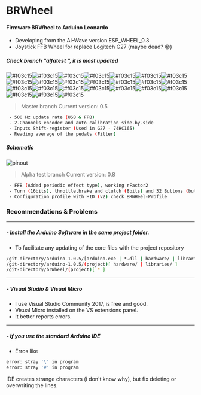 # BRWheel

#### Firmware BRWheel to Arduino Leonardo
 - Developing from the AI-Wave version ESP_WHEEL_0.3
 - Joystick FFB Wheel for replace Logitech G27 (maybe dead? :disappointed:)


 ##### **Check branch "*alfatest* ", it is most updated**
 ![#f03c15](https://placehold.it/15/f03c15/000000?text=+)![#f03c15](https://placehold.it/15/f03c15/000000?text=+)![#f03c15](https://placehold.it/15/f03c15/000000?text=+)![#f03c15](https://placehold.it/15/f03c15/000000?text=+)![#f03c15](https://placehold.it/15/f03c15/000000?text=+)![#f03c15](https://placehold.it/15/f03c15/000000?text=+)![#f03c15](https://placehold.it/15/f03c15/000000?text=+)![#f03c15](https://placehold.it/15/f03c15/000000?text=+)![#f03c15](https://placehold.it/15/f03c15/000000?text=+)![#f03c15](https://placehold.it/15/f03c15/000000?text=+)![#f03c15](https://placehold.it/15/f03c15/000000?text=+)![#f03c15](https://placehold.it/15/f03c15/000000?text=+)![#f03c15](https://placehold.it/15/f03c15/000000?text=+)![#f03c15](https://placehold.it/15/f03c15/000000?text=+)![#f03c15](https://placehold.it/15/f03c15/000000?text=+)![#f03c15](https://placehold.it/15/f03c15/000000?text=+)![#f03c15](https://placehold.it/15/f03c15/000000?text=+)![#f03c15](https://placehold.it/15/f03c15/000000?text=+)![#f03c15](https://placehold.it/15/f03c15/000000?text=+)![#f03c15](https://placehold.it/15/f03c15/000000?text=+)![#f03c15](https://placehold.it/15/f03c15/000000?text=+)![#f03c15](https://placehold.it/15/f03c15/000000?text=+)![#f03c15](https://placehold.it/15/f03c15/000000?text=+)![#f03c15](https://placehold.it/15/f03c15/000000?text=+)

> Master branch
> Current version: 0.5

```sh
 - 500 Hz update rate (USB & FFB)
 - 2-Channels encoder and auto calibration side-by-side
 - Inputs Shift-register (Used in G27 - 74HC165)
 - Reading average of the pedals (Filter)
```
 
 ##### Schematic
 ![pinout](https://github.com/fernandoigor/BRWheel/blob/master/BRWarduinoSchema.png)
 
> Alpha test branch
> Current version: 0.8

```sh
 - FFB (Added periodic effect type), working rFactor2
 - Turn (16bits), throttle,brake and clutch (8bits) and 32 Buttons (but 20 working with G27)
 - Configuration profile with HID (v2) check BRWHeel-Profile
```

### Recommendations & Problems
__________________
#####  - Install the **Arduino Software** in the same project folder.
* To facilitate any updating of the core files with the project repository
```sh
/git-directory/arduino-1.0.5/[arduino.exe | *.dll | hardware/ | libraries/ ]
/git-directory/arduino-1.0.5/(project)[ hardware/ | libraries/ ]
/git-directory/brWheel/(project)[ * ]
```

___________________
##### - Visual Studio & Visual Micro
* I use Visual Studio Community 2017, is free and good.
* Visual Micro installed on the VS extensions panel.
* It better reports errors.

___________________
##### - If you use the standard Arduino IDE
* Erros like
```sh
error: stray '\' in program
error: stray '#' in program
```
IDE creates strange characters (i don't know why), but fix deleting or overwriting the lines.